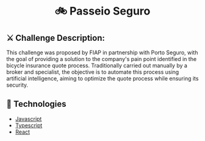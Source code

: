 <h1 align="center">🚲 Passeio Seguro </h1>

## ⚔️ Challenge Description:
This challenge was proposed by FIAP in partnership with Porto Seguro, with the goal of providing a solution to the company's pain point identified in the bicycle insurance quote process. Traditionally carried out manually by a broker and specialist, the objective is to automate this process using artificial intelligence, aiming to optimize the quote process while ensuring its security.

## 🚀 Technologies ##
- [Javascript](https://developer.mozilla.org/en-US/docs/Web/JavaScript) 
- [Typescript](https://www.typescriptlang.org/)
- [React](https://react.dev/)